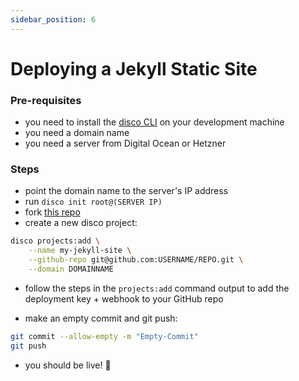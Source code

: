 ```yaml
---
sidebar_position: 6
---
```


# Deploying a Jekyll Static Site

### Pre-requisites

- you need to install the [disco CLI](../installation.md) on your development machine
- you need a domain name
- you need a server from Digital Ocean or Hetzner

### Steps

- point the domain name to the server's IP address
- run `disco init root@(SERVER IP)`
- fork [this repo](https://github.com/letsdiscodev/example-jekyll-site)
- create a new disco project:

```bash
disco projects:add \
    --name my-jekyll-site \
    --github-repo git@github.com:USERNAME/REPO.git \
    --domain DOMAINNAME
```

- follow the steps in the `projects:add` command output to add the deployment key + webhook to your GitHub repo

- make an empty commit and git push:

```bash
git commit --allow-empty -m "Empty-Commit"
git push
```

- you should be live! 🚀

